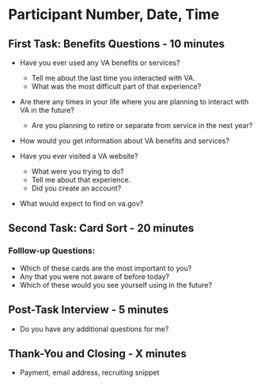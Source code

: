 # Participant Number, Date, Time

## First Task: Benefits Questions - 10 minutes

- Have you ever used any VA benefits or services?
  - Tell me about the last time you interacted with VA.
  - What was the most difficult part of that experience?

- Are there any times in your life where you are planning to interact with VA in the future?
  - Are you planning to retire or separate from service in the next year?

- How would you get information about VA benefits and services?

- Have you ever visited a VA website?
  - What were you trying to do?
  - Tell me about that experience.
  - Did you create an account?

- What would expect to find on va.gov?

## Second Task: Card Sort - 20 minutes

### Folllow-up Questions:
- Which of these cards are the most important to you?
- Any that you were not aware of before today?
- Which of these would you see yourself using in the future?

## Post-Task Interview - 5 minutes

- Do you have any additional questions for me?

## Thank-You and Closing - X minutes

- Payment, email address, recruiting snippet
